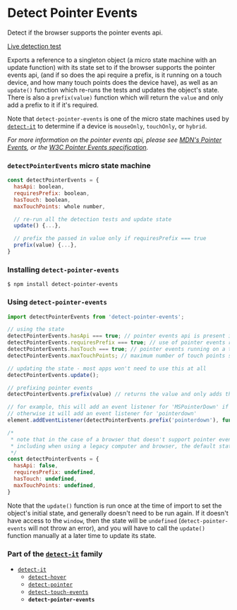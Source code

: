# Detect Pointer Events

Detect if the browser supports the pointer events api.

[Live detection test][liveDetectionTest]

Exports a reference to a singleton object (a micro state machine with an update function) with its state set to if the browser supports the pointer events api, (and if so does the api require a prefix, is it running on a touch device, and how many touch points does the device have), as well as an `update()` function which re-runs the tests and updates the object's state. There is also a `prefix(value)` function which will return the `value` and only add a prefix to it if it's required.

Note that `detect-pointer-events` is one of the micro state machines used by [`detect-it`][detectItRepo] to determine if a device is `mouseOnly`, `touchOnly`, or `hybrid`.

*For more information on the pointer events api, please see [MDN's Pointer Events][mdnPointerEvents], or the [W3C Pointer Events specification][w3cSpecLatest].*


### `detectPointerEvents` micro state machine
```javascript
const detectPointerEvents = {
  hasApi: boolean,
  requiresPrefix: boolean,
  hasTouch: boolean,
  maxTouchPoints: whole number,

  // re-run all the detection tests and update state
  update() {...},

  // prefix the passed in value only if requiresPrefix === true
  prefix(value) {...},
}
```

### Installing `detect-pointer-events`
```terminal
$ npm install detect-pointer-events
```

### Using `detect-pointer-events`
```javascript
import detectPointerEvents from 'detect-pointer-events';
```
```javascript
// using the state
detectPointerEvents.hasApi === true; // pointer events api is present in the browser
detectPointerEvents.requiresPrefix === true; // use of pointer events requires the Microsoft prefix
detectPointerEvents.hasTouch === true; // pointer events running on a touch capable device
detectPointerEvents.maxTouchPoints; // maximum number of touch points supported by the device

// updating the state - most apps won't need to use this at all
detectPointerEvents.update();

// prefixing pointer events
detectPointerEvents.prefix(value) // returns the value and only adds the prefix if requiresPrefix

// for example, this will add an event listener for 'MSPointerDown' if requiresPrefix === true,
// otherwise it will add an event listener for 'pointerdown'
element.addEventListener(detectPointerEvents.prefix('pointerdown'), function...)
```

```javascript
/*
 * note that in the case of a browser that doesn't support pointer events,
 * including when using a legacy computer and browser, the default state will be:
 */
const detectPointerEvents = {
  hasApi: false,
  requiresPrefix: undefined,
  hasTouch: undefined,
  maxTouchPoints: undefined,
}
```

Note that the `update()` function is run once at the time of import to set the object's initial state, and generally doesn't need to be run again. If it doesn't have access to the `window`, then the state will be `undefined` (`detect-pointer-events` will not throw an error), and you will have to call the `update()` function manually at a later time to update its state.


### Part of the [`detect-it`][detectItRepo] family
- [`detect-it`][detectItRepo]
  - [`detect-hover`][detectHoverRepo]
  - [`detect-pointer`][detectPointerRepo]
  - [`detect-touch-events`][detectTouchEventsRepo]
  - **`detect-pointer-events`**


<!-- links -->
[liveDetectionTest]: http://detect-it.rafrex.com/#detect-pointer-events
[w3cSpecLatest]: https://www.w3.org/TR/pointerevents/
[mdnPointerEvents]: https://developer.mozilla.org/en-US/docs/Web/API/Pointer_events
[detectItRepo]: https://github.com/rafrex/detect-it
[detectHoverRepo]: https://github.com/rafrex/detect-hover
[detectPointerRepo]: https://github.com/rafrex/detect-pointer
[detectTouchEventsRepo]: https://github.com/rafrex/detect-touch-events
